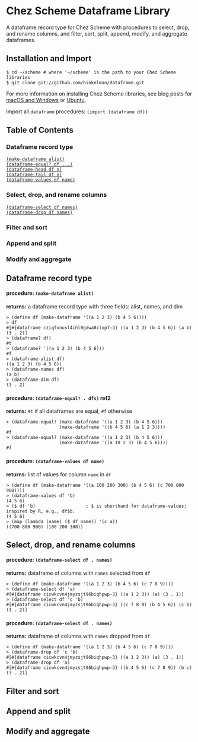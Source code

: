 # Chez Scheme Dataframe Library

A dataframe record type for Chez Scheme with procedures to select, drop, and rename columns, and filter, sort, split, append, modify, and aggregate dataframes. 

## Installation and Import

```
$ cd ~/scheme # where '~/scheme' is the path to your Chez Scheme libraries
$ git clone git://github.com/hinkelman/dataframe.git
```

For more information on installing Chez Scheme libraries, see blog posts for [macOS and Windows](https://www.travishinkelman.com/posts/getting-started-with-chez-scheme-and-emacs/) or [Ubuntu](https://www.travishinkelman.com/posts/getting-started-with-chez-scheme-and-emacs-ubuntu/).

Import all `dataframe` procedures: `(import (dataframe df))`

## Table of Contents  

### Dataframe record type  

[`(make-dataframe alist)`](#procedure-make-dataframe-alist)  
[`(dataframe-equal? df ...)`](#df-equal)  
[`(dataframe-head df n)`](#procedure-dataframe-head-df-n)  
[`(dataframe-tail df n)`](#procedure-dataframe-tail-df-n)  
[`(dataframe-values df name)`](#procedure-dataframe-values-df-name)  

### Select, drop, and rename columns  

[`(dataframe-select df names)`](#procedure-dataframe-select-df-names)  
[`(dataframe-drop df names)`](#procedure-dataframe-drop-df-names)  

### Filter and sort  

### Append and split  

### Modify and aggregate  

## Dataframe record type  

#### procedure: `(make-dataframe alist)`
**returns:** a dataframe record type with three fields: alist, names, and dim  

```
> (define df (make-dataframe '((a 1 2 3) (b 4 5 6))))
> df
#[#{dataframe cziqfonusl4ihl0gdwa8clop7-3} ((a 1 2 3) (b 4 5 6)) (a b) (3 . 2)]
> (dataframe? df)
#t
> (dataframe? '((a 1 2 3) (b 4 5 6)))
#f
> (dataframe-alist df)
((a 1 2 3) (b 4 5 6))
> (dataframe-names df)
(a b)
> (dataframe-dim df)
(3 . 2)
```

#### <a name="df-equal"></a>procedure: `(dataframe-equal? . dfs)` ref2
**returns:** `#t` if all dataframes are equal, `#f` otherwise  

```
> (dataframe-equal? (make-dataframe '((a 1 2 3) (b 4 5 6)))
                    (make-dataframe '((b 4 5 6) (a 1 2 3))))
#f
> (dataframe-equal? (make-dataframe '((a 1 2 3) (b 4 5 6)))
                    (make-dataframe '((a 10 2 3) (b 4 5 6))))
#f
```

#### procedure: `(dataframe-values df name)`
**returns:** list of values for column `name` in `df`  

```
> (define df (make-dataframe '((a 100 200 300) (b 4 5 6) (c 700 800 900))))
> (dataframe-values df 'b)
(4 5 6)
> ($ df 'b)                   ; $ is shorthand for dataframe-values; inspired by R, e.g., df$b.
(4 5 6)
> (map (lambda (name) ($ df name)) '(c a))
((700 800 900) (100 200 300))
```

## Select, drop, and rename columns  

#### procedure: `(dataframe-select df . names)`
**returns:** dataframe of columns with `names` selected from `df`   

```
> (define df (make-dataframe '((a 1 2 3) (b 4 5 6) (c 7 8 9))))
> (dataframe-select df 'a)
#[#{dataframe cicwkcvn4jmyzsjt96biqhpwp-3} ((a 1 2 3)) (a) (3 . 1)]
> (dataframe-select df 'c 'b)
#[#{dataframe cicwkcvn4jmyzsjt96biqhpwp-3} ((c 7 8 9) (b 4 5 6)) (c b) (3 . 2)]
```

#### procedure: `(dataframe-select df . names)`
**returns:** dataframe of columns with `names` dropped from `df`   

```
> (define df (make-dataframe '((a 1 2 3) (b 4 5 6) (c 7 8 9))))
> (dataframe-drop df 'c 'b)
#[#{dataframe cicwkcvn4jmyzsjt96biqhpwp-3} ((a 1 2 3)) (a) (3 . 1)]
> (dataframe-drop df 'a)
#[#{dataframe cicwkcvn4jmyzsjt96biqhpwp-3} ((b 4 5 6) (c 7 8 9)) (b c) (3 . 2)]
```

## Filter and sort  

## Append and split  

## Modify and aggregate  
